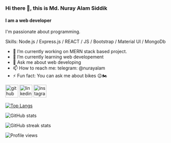 ### Hi there 👋, this is Md. Nuray Alam Siddik
#### I am a web developer


I'm passionate about programming.

Skills: Node.js / Express.js / REACT / JS / Bootstrap / Material UI / MongoDb

- 🔭 I’m currently working on MERN stack based project. 
- 🌱 I’m currently learning web developement 
- 💬 Ask me about web developing 
- 📫 How to reach me: telegram: @nurayalam 
- ⚡ Fun fact: You can ask me about bikes 😉🏍 


[<img src='https://cdn.jsdelivr.net/npm/simple-icons@3.0.1/icons/github.svg' alt='github' height='40'>](https://github.com/nuray-alam)  [<img src='https://cdn.jsdelivr.net/npm/simple-icons@3.0.1/icons/linkedin.svg' alt='linkedin' height='40'>](https://www.linkedin.com/in/https://www.linkedin.com/in/md-nuray-alam-siddik-647373203//)  [<img src='https://cdn.jsdelivr.net/npm/simple-icons@3.0.1/icons/instagram.svg' alt='instagram' height='40'>](https://www.instagram.com/nuray__alam98/)  

<!-- [![trophy](https://github-profile-trophy.vercel.app/?username=nuray-alam)](https://github.com/ryo-ma/github-profile-trophy) -->

[![Top Langs](https://github-readme-stats.vercel.app/api/top-langs/?username=nuray-alam)](https://github.com/anuraghazra/github-readme-stats)

![GitHub stats](https://github-readme-stats.vercel.app/api?username=nuray-alam&show_icons=true)  

<!-- ![GitHub Activity Graph](https://activity-graph.herokuapp.com/graph?username=nuray-alam)   -->

![GitHub streak stats](https://github-readme-streak-stats.herokuapp.com/?user=nuray-alam)  

![Profile views](https://gpvc.arturio.dev/nuray-alam)  
